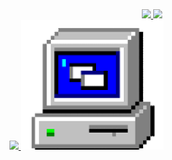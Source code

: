 <div align="center">
  <a href="https://github.com/marcato0">
  <img height="180em" src="https://github-readme-stats.vercel.app/api?username=marcato0&show_icons=true&theme=algolia&include_all_commits=true&count_private=true"/>
  <img height="180em" src="https://github-readme-stats.vercel.app/api/top-langs/?username=marcato0&layout=compact&langs_count=7&theme=algolia"/>
</div>

<img src="https://github.com/TheDudeThatCode/TheDudeThatCode/blob/master/Assets/Developer.gif" width="50%" style="max-width: 100%;">
<img src="https://github.com/TheDudeThatCode/TheDudeThatCode/blob/master/Assets/PC.gif" width="50%" style="max-width: 100%;">

